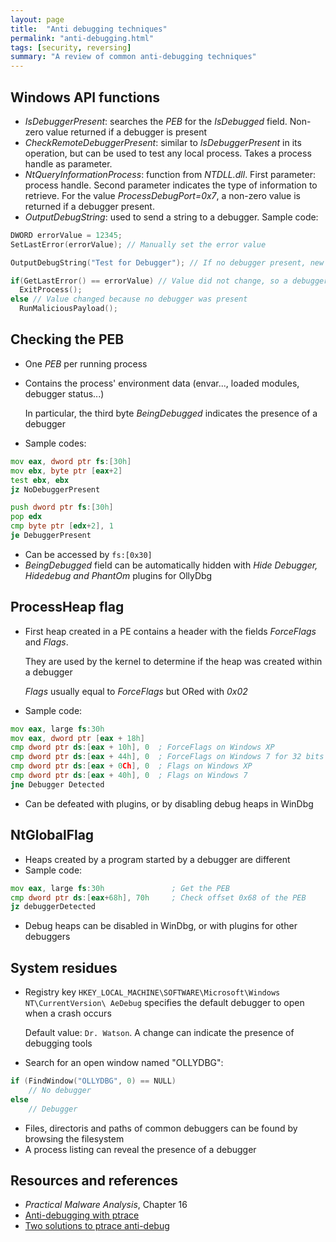```yaml
---
layout: page
title:  "Anti debugging techniques"
permalink: "anti-debugging.html"
tags: [security, reversing]
summary: "A review of common anti-debugging techniques"
---
```


## Windows API functions
* *IsDebuggerPresent*: searches the *PEB* for the *IsDebugged* field. Non-zero
  value returned if a debugger is present
* *CheckRemoteDebuggerPresent*: similar to *IsDebuggerPresent* in its operation,
  but can be used to test any local process.
  Takes a process handle as parameter.
* *NtQueryInformationProcess*: function from *NTDLL.dll*. First parameter:
  process handle. Second parameter indicates the type of information to
  retrieve. For the value *ProcessDebugPort=0x7*, a non-zero value is
  returned if a debugger present.
* *OutputDebugString*: used to send a string to a debugger. Sample code:

```C
DWORD errorValue = 12345;
SetLastError(errorValue); // Manually set the error value

OutputDebugString("Test for Debugger"); // If no debugger present, new error

if(GetLastError() == errorValue) // Value did not change, so a debugger was present
  ExitProcess();
else // Value changed because no debugger was present
  RunMaliciousPayload();
```

## Checking the PEB
* One *PEB* per running process
* Contains the process' environment data (envar..., loaded modules, debugger
  status...)

  In particular, the third byte *BeingDebugged* indicates the presence of a
  debugger
* Sample codes:

```asm
mov eax, dword ptr fs:[30h]
mov ebx, byte ptr [eax+2]
test ebx, ebx
jz NoDebuggerPresent
```

```asm
push dword ptr fs:[30h]
pop edx
cmp byte ptr [edx+2], 1
je DebuggerPresent
```

* Can be accessed by `fs:[0x30]`
* *BeingDebugged* field can be automatically hidden with *Hide Debugger,
  Hidedebug and PhantOm* plugins for OllyDbg


## ProcessHeap flag
* First heap created in a PE contains a header with the fields *ForceFlags* and
  *Flags*.

  They are used by the kernel to determine if the heap was created within a
  debugger

  *Flags* usually equal to *ForceFlags* but ORed with *0x02*
* Sample code:
```asm
mov eax, large fs:30h
mov eax, dword ptr [eax + 18h]
cmp dword ptr ds:[eax + 10h], 0  ; ForceFlags on Windows XP
cmp dword ptr ds:[eax + 44h], 0  ; ForceFlags on Windows 7 for 32 bits apps
cmp dword ptr ds:[eax + 0Ch], 0  ; Flags on Windows XP
cmp dword ptr ds:[eax + 40h], 0  ; Flags on Windows 7
jne Debugger Detected
```
* Can be defeated with plugins, or by disabling debug heaps in WinDbg

## NtGlobalFlag
* Heaps created by a program started by a debugger are different
* Sample code:
```asm
mov eax, large fs:30h               ; Get the PEB
cmp dword ptr ds:[eax+68h], 70h     ; Check offset 0x68 of the PEB
jz debuggerDetected
```
* Debug heaps can be disabled in WinDbg, or with plugins for other debuggers

## System residues
* Registry key `HKEY_LOCAL_MACHINE\SOFTWARE\Microsoft\Windows NT\CurrentVersion\
  AeDebug` specifies the default debugger to open when a crash occurs

  Default value: `Dr. Watson`. A change can indicate the presence of debugging
  tools
* Search for an open window named "OLLYDBG":
```C
if (FindWindow("OLLYDBG", 0) == NULL)
    // No debugger
else
    // Debugger
```
* Files, directoris and paths of common debuggers can be found by browsing the
  filesystem
* A process listing can reveal the presence of a debugger

## Resources and references
* *Practical Malware Analysis*, Chapter 16
* [Anti-debugging with ptrace](https://www.aldeid.com/wiki/Ptrace-anti-debugging)
* [Two solutions to ptrace anti-debug](https://aaronyoo.github.io/ptrace-anti-debug.html)
